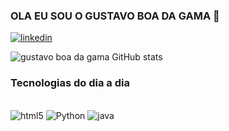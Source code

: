 ### OLA EU SOU O GUSTAVO BOA DA GAMA 👋
[![linkedin](https://img.shields.io/badge/LinkedIn-0077B5?style=for-the-badge&logo=linkedin&logoColor=white)](https://www.linkedin.com/in/gustavo-boa-da-gama-699878340/)

![gustavo boa da gama GitHub stats](https://github-readme-stats.vercel.app/api?username=gustavoboag&show_icons=true&theme=onedark)

### Tecnologias do dia a dia

<div style="display: incline_block"<br><br/>
  <img aling="center" alt="html5" src=https://img.shields.io/badge/HTML-239120?style=for-the-badge&logo=html5&logoColor=white/>
  <img aling="center" alt="Python" src=https://banner2.cleanpng.com/20240131/oih/transparent-python-logo-python-icon-symbolizes-flexibility-1710892006866.webp/>
  <img aling="center" alt="java" src=https://img.shields.io/badge/Java-ED8B00?style=for-the-badge&logo=openjdk&logoColor=white/>
</div>
  
  






